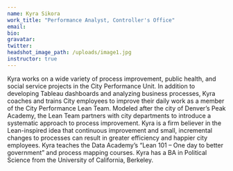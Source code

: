 ```yaml
---
name: Kyra Sikora
work_title: "Performance Analyst, Controller's Office"
email:
bio:
gravatar:
twitter:
headshot_image_path: /uploads/image1.jpg
instructor: true
---
```



Kyra works on a wide variety of process improvement, public health, and social service projects in the City Performance Unit. In addition to developing Tableau dashboards and analyzing business processes, Kyra coaches and trains City employees to improve their daily work as a member of the City Performance Lean Team. Modeled after the city of Denver’s Peak Academy, the Lean Team partners with city departments to introduce a systematic approach to process improvement. Kyra is a firm believer in the Lean-inspired idea that continuous improvement and small, incremental changes to processes can result in greater efficiency and happier city employees. Kyra teaches the Data Academy’s “Lean 101 – One day to better government” and process mapping courses. Kyra has a BA in Political Science from the University of California, Berkeley.